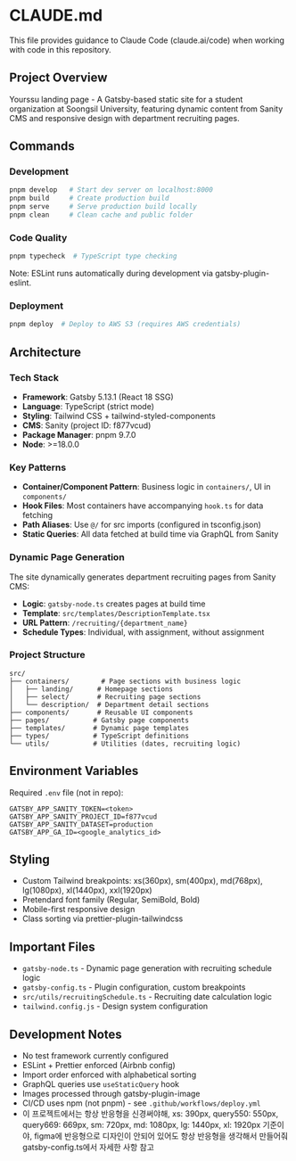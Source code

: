 # CLAUDE.md

This file provides guidance to Claude Code (claude.ai/code) when working with code in this repository.

## Project Overview
Yourssu landing page - A Gatsby-based static site for a student organization at Soongsil University, featuring dynamic content from Sanity CMS and responsive design with department recruiting pages.

## Commands

### Development
```bash
pnpm develop   # Start dev server on localhost:8000
pnpm build     # Create production build
pnpm serve     # Serve production build locally
pnpm clean     # Clean cache and public folder
```

### Code Quality
```bash
pnpm typecheck  # TypeScript type checking
```
Note: ESLint runs automatically during development via gatsby-plugin-eslint.

### Deployment
```bash
pnpm deploy  # Deploy to AWS S3 (requires AWS credentials)
```

## Architecture

### Tech Stack
- **Framework**: Gatsby 5.13.1 (React 18 SSG)
- **Language**: TypeScript (strict mode)
- **Styling**: Tailwind CSS + tailwind-styled-components
- **CMS**: Sanity (project ID: f877vcud)
- **Package Manager**: pnpm 9.7.0
- **Node**: >=18.0.0

### Key Patterns
- **Container/Component Pattern**: Business logic in `containers/`, UI in `components/`
- **Hook Files**: Most containers have accompanying `hook.ts` for data fetching
- **Path Aliases**: Use `@/` for src imports (configured in tsconfig.json)
- **Static Queries**: All data fetched at build time via GraphQL from Sanity

### Dynamic Page Generation
The site dynamically generates department recruiting pages from Sanity CMS:
- **Logic**: `gatsby-node.ts` creates pages at build time
- **Template**: `src/templates/DescriptionTemplate.tsx`
- **URL Pattern**: `/recruiting/{department_name}`
- **Schedule Types**: Individual, with assignment, without assignment

### Project Structure
```
src/
├── containers/        # Page sections with business logic
│   ├── landing/      # Homepage sections
│   ├── select/       # Recruiting page sections  
│   └── description/  # Department detail sections
├── components/       # Reusable UI components
├── pages/           # Gatsby page components
├── templates/       # Dynamic page templates
├── types/           # TypeScript definitions
└── utils/           # Utilities (dates, recruiting logic)
```

## Environment Variables
Required `.env` file (not in repo):
```
GATSBY_APP_SANITY_TOKEN=<token>
GATSBY_APP_SANITY_PROJECT_ID=f877vcud
GATSBY_APP_SANITY_DATASET=production
GATSBY_APP_GA_ID=<google_analytics_id>
```

## Styling
- Custom Tailwind breakpoints: xs(360px), sm(400px), md(768px), lg(1080px), xl(1440px), xxl(1920px)
- Pretendard font family (Regular, SemiBold, Bold)
- Mobile-first responsive design
- Class sorting via prettier-plugin-tailwindcss

## Important Files
- `gatsby-node.ts` - Dynamic page generation with recruiting schedule logic
- `gatsby-config.ts` - Plugin configuration, custom breakpoints
- `src/utils/recruitingSchedule.ts` - Recruiting date calculation logic
- `tailwind.config.js` - Design system configuration

## Development Notes
- No test framework currently configured
- ESLint + Prettier enforced (Airbnb config)
- Import order enforced with alphabetical sorting
- GraphQL queries use `useStaticQuery` hook
- Images processed through gatsby-plugin-image
- CI/CD uses npm (not pnpm) - see `.github/workflows/deploy.yml`
- 이 프로젝트에서는 항상 반응형을 신경써야해, xs: 390px, query550: 550px, query669: 669px, sm: 720px, md: 1080px, lg: 1440px, xl: 1920px 기준이야, figma에 반응형으로 디자인이 안되어 있어도 항상 반응형을 생각해서 만들어줘 gatsby-config.ts에서 자세한 사항 참고